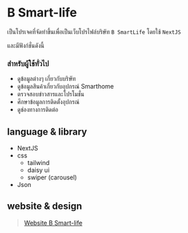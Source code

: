 # B Smart-life

เป็นโปรเจคที่จัดทำขึ้นเพื่อเป็นเว็บโปรไฟล์บริษัท `B SmartLife` โดยใช้ `NextJS`

และมีฟังก์ชั่นดังนี้

### สำหรับผู้ใช้ทั่วไป
* ดูข้อมูลต่างๆ เกี่ยวกับบริษัท
* ดูข้อมูลสินค้าเกี่ยวกับอุปกรณ์ Smarthome
* ตรวจสอบข่าวสารและโปรโมชั่น
* ศึกษาข้อมูลการติดตั้งอุปกรณ์
* ดูช่องทางการติดต่อ


## language & library

* NextJS
* css
  * tailwind
  * daisy ui
  * swiper (carousel)
* Json


## website & design

> [Website B Smart-life](https://b-smart-life.netlify.app/)
